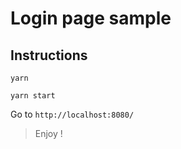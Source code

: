 # Login page sample

## Instructions

`yarn`

`yarn start`

Go to `http://localhost:8080/`

> Enjoy !
